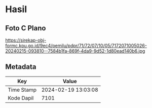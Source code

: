 # Hasil

## Foto C Plano

https://sirekap-obj-formc.kpu.go.id/9ec4/pemilu/pdpr/71/72/07/10/05/7172071005026-20240215-093810--7584b1fa-869f-4da9-9d52-1d80ead140b6.jpg


## Metadata

| Key        | Value               |
| ---------- | ------------------- |
| Time Stamp | 2024-02-19 13:03:08 |
| Kode Dapil | 7101                |



